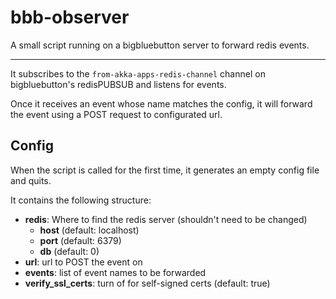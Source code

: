 # bbb-observer

A small script running on a bigbluebutton server to forward redis events.

---

It subscribes to the `from-akka-apps-redis-channel` channel on bigbluebutton's redisPUBSUB and listens for events.

Once it receives an event whose name matches the config, it will forward the event using a POST request to configurated url.

## Config

When the script is called for the first time, it generates an empty config file and quits.

It contains the following structure:

- **redis**: Where to find the redis server (shouldn't need to be changed)
  - **host** (default: localhost)
  - **port** (default: 6379)
  - **db** (default: 0)
- **url**: url to POST the event on
- **events**: list of event names to be forwarded
- **verify_ssl_certs**: turn of for self-signed certs (default: true)
